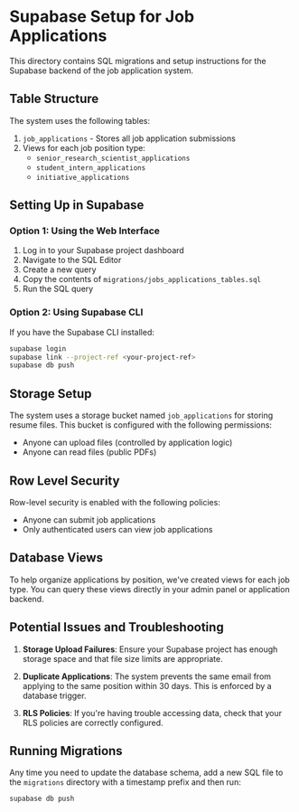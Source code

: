 # Supabase Setup for Job Applications

This directory contains SQL migrations and setup instructions for the Supabase backend of the job application system.

## Table Structure

The system uses the following tables:

1. `job_applications` - Stores all job application submissions
2. Views for each job position type:
   - `senior_research_scientist_applications`
   - `student_intern_applications`
   - `initiative_applications`

## Setting Up in Supabase

### Option 1: Using the Web Interface

1. Log in to your Supabase project dashboard
2. Navigate to the SQL Editor
3. Create a new query
4. Copy the contents of `migrations/jobs_applications_tables.sql`
5. Run the SQL query

### Option 2: Using Supabase CLI

If you have the Supabase CLI installed:

```bash
supabase login
supabase link --project-ref <your-project-ref>
supabase db push
```

## Storage Setup

The system uses a storage bucket named `job_applications` for storing resume files. This bucket is configured with the following permissions:

- Anyone can upload files (controlled by application logic)
- Anyone can read files (public PDFs)

## Row Level Security

Row-level security is enabled with the following policies:

- Anyone can submit job applications
- Only authenticated users can view job applications

## Database Views

To help organize applications by position, we've created views for each job type. You can query these views directly in your admin panel or application backend.

## Potential Issues and Troubleshooting

1. **Storage Upload Failures**: Ensure your Supabase project has enough storage space and that file size limits are appropriate.

2. **Duplicate Applications**: The system prevents the same email from applying to the same position within 30 days. This is enforced by a database trigger.

3. **RLS Policies**: If you're having trouble accessing data, check that your RLS policies are correctly configured.

## Running Migrations

Any time you need to update the database schema, add a new SQL file to the `migrations` directory with a timestamp prefix and then run:

```bash
supabase db push
``` 